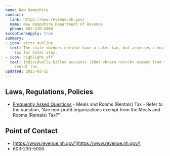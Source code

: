 ```yaml
---
name: New Hampshire
contact:
  link: https://www.revenue.nh.gov/
  name: New Hampshire Department of Revenue
  phone: 603-230-5000
exceptionsApply: true
summary:
- icon: error_outline
  text: The state <b>does not</b> have a sales tax, but assesses a meals and rental
    tax for hotel stay.
- icon: highlight_off
  text: Individually billed accounts (IBA) <b>are not</b> exempt from the meals and
    rental tax.
updated: 2023-02-15
---
```


## Laws, Regulations, Policies

* [Frequently Asked Questions](https://www.revenue.nh.gov/faq/meals-rooms.htm) - Meals and Rooms (Rentals) Tax - Refer to the question, “Are non-profit organizations exempt from the Meals and Rooms (Rentals) Tax?”

## Point of Contact
- [https://www.revenue.nh.gov/](https://www.revenue.nh.gov/)
- 603-230-5000